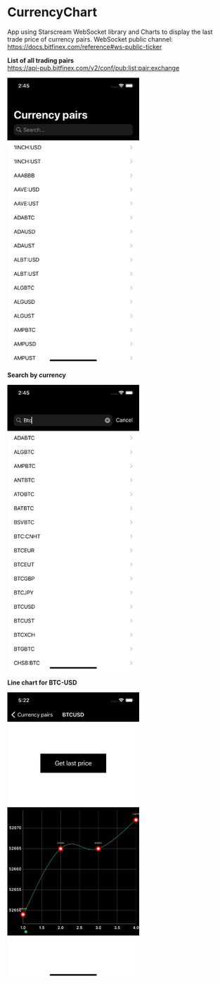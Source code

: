 # CurrencyChart
App using Starscream WebSocket library and Charts to display the last trade price of currency pairs. WebSocket public channel: https://docs.bitfinex.com/reference#ws-public-ticker

**List of all trading pairs**  
https://api-pub.bitfinex.com/v2/conf/pub:list:pair:exchange

<img src="https://github.com/gre7if/CurrencyChart/blob/main/Screenshots/List%20of%20currency%20pairs.png" width="300">

**Search by currency**

<img src="https://github.com/gre7if/CurrencyChart/blob/main/Screenshots/Search%20by%20currency.png" width="300">

**Line chart for BTC-USD**

<img src="https://github.com/gre7if/CurrencyChart/blob/main/Screenshots/Line%20chart%20for%20BTC-USD.png" width="300">
